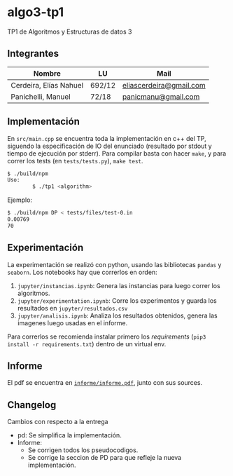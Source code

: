 # algo3-tp1

TP1 de Algoritmos y Estructuras de datos 3

## Integrantes

| Nombre                 | LU     | Mail                    |
| ---------------------- | ------ | ----------------------- |
| Cerdeira, Elías Nahuel | 692/12 | eliascerdeira@gmail.com |
| Panichelli, Manuel     | 72/18  | panicmanu@gmail.com     |

## Implementación

En `src/main.cpp` se encuentra toda la implementación en c++ del TP, siguendo la
especificación de IO del enunciado (resultado por stdout y tiempo de ejecución
por stderr). Para compilar basta con hacer `make`, y para correr los tests
(en `tests/tests.py`), `make test`.

```bash
$ ./build/npm
Uso:
        $ ./tp1 <algorithm>
```

Ejemplo:

```bash
$ ./build/npm DP < tests/files/test-0.in
0.00769
70
```

## Experimentación

La experimentación se realizó con python, usando las bibliotecas `pandas` y
`seaborn`. Los notebooks hay que correrlos en orden:

1. `jupyter/instancias.ipynb`: Genera las instancias para luego correr los
   algoritmos.
2. `jupyter/experimentation.ipynb`: Corre los experimentos y guarda los
   resultados en `jupyter/resultados.csv`
3. `jupyter/analisis.ipynb`: Analiza los resultados obtenidos, genera las
   imagenes luego usadas en el informe.

Para correrlos se recomienda instalar primero los *requirements* (`pip3 install
-r requirements.txt`) dentro de un virtual env.

## Informe

El pdf se encuentra en [`informe/informe.pdf`](informe/informe.pdf), junto con
sus sources.

## Changelog

Cambios con respecto a la entrega

- pd: Se simplifica la implementación.
- Informe:
  - Se corrigen todos los pseudocodigos.
  - Se corrige la seccion de PD para que refleje la nueva implementación.
